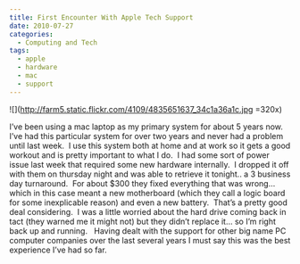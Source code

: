 ```yaml
---
title: First Encounter With Apple Tech Support
date: 2010-07-27
categories:
  - Computing and Tech
tags:
  - apple
  - hardware
  - mac
  - support
---
```


![](http://farm5.static.flickr.com/4109/4835651637_34c1a36a1c.jpg =320x)

I’ve been using a mac laptop as my primary system for about 5 years now.  I’ve had this particular system for over two years and never had a problem until last week.  I use this system both at home and at work so it gets a good workout and is pretty important to what I do.  I had some sort of power issue last week that required some new hardware internally.  I dropped it off with them on thursday night and was able to retrieve it tonight.. a 3 business day turnaround.  For about $300 they fixed everything that was wrong… which in this case meant a new motherboard (which they call a logic board for some inexplicable reason) and even a new battery.  That’s a pretty good deal considering.  I was a little worried about the hard drive coming back in tact (they warned me it might not) but they didn’t replace it… so I’m right back up and running.   Having dealt with the support for other big name PC computer companies over the last several years I must say this was the best experience I’ve had so far.
